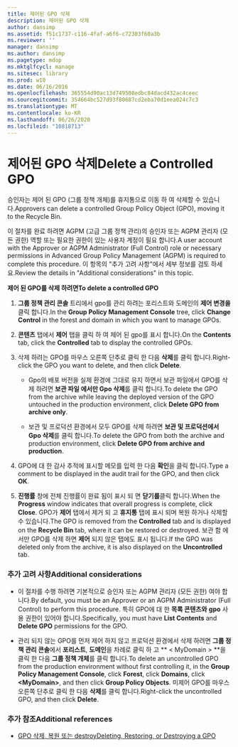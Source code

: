 ```yaml
---
title: 제어된 GPO 삭제
description: 제어된 GPO 삭제
author: dansimp
ms.assetid: f51c1737-c116-4faf-a6f6-c72303f60a3b
ms.reviewer: ''
manager: dansimp
ms.author: dansimp
ms.pagetype: mdop
ms.mktglfcycl: manage
ms.sitesec: library
ms.prod: w10
ms.date: 06/16/2016
ms.openlocfilehash: 365554d90ac13d749508edbc84dacd432ac4ceec
ms.sourcegitcommit: 354664bc527d93f80687cd2eba70d1eea024c7c3
ms.translationtype: MT
ms.contentlocale: ko-KR
ms.lasthandoff: 06/26/2020
ms.locfileid: "10818713"
---
```

# <span data-ttu-id="f42e6-103">제어된 GPO 삭제</span><span class="sxs-lookup"><span data-stu-id="f42e6-103">Delete a Controlled GPO</span></span>


<span data-ttu-id="f42e6-104">승인자는 제어 된 GPO (그룹 정책 개체)를 휴지통으로 이동 하 여 삭제할 수 있습니다.</span><span class="sxs-lookup"><span data-stu-id="f42e6-104">Approvers can delete a controlled Group Policy Object (GPO), moving it to the Recycle Bin.</span></span>

<span data-ttu-id="f42e6-105">이 절차를 완료 하려면 AGPM (고급 그룹 정책 관리)의 승인자 또는 AGPM 관리자 (모든 권한) 역할 또는 필요한 권한이 있는 사용자 계정이 필요 합니다.</span><span class="sxs-lookup"><span data-stu-id="f42e6-105">A user account with the Approver or AGPM Administrator (Full Control) role or necessary permissions in Advanced Group Policy Management (AGPM) is required to complete this procedure.</span></span> <span data-ttu-id="f42e6-106">이 항목의 "추가 고려 사항"에서 세부 정보를 검토 하세요.</span><span class="sxs-lookup"><span data-stu-id="f42e6-106">Review the details in "Additional considerations" in this topic.</span></span>

**<span data-ttu-id="f42e6-107">제어 된 GPO를 삭제 하려면</span><span class="sxs-lookup"><span data-stu-id="f42e6-107">To delete a controlled GPO</span></span>**

1.  <span data-ttu-id="f42e6-108">**그룹 정책 관리 콘솔** 트리에서 gpo를 관리 하려는 포리스트와 도메인의 **제어 변경을** 클릭 합니다.</span><span class="sxs-lookup"><span data-stu-id="f42e6-108">In the **Group Policy Management Console** tree, click **Change Control** in the forest and domain in which you want to manage GPOs.</span></span>

2.  <span data-ttu-id="f42e6-109">**콘텐츠** 탭에서 **제어** 탭을 클릭 하 여 제어 된 gpo를 표시 합니다.</span><span class="sxs-lookup"><span data-stu-id="f42e6-109">On the **Contents** tab, click the **Controlled** tab to display the controlled GPOs.</span></span>

3.  <span data-ttu-id="f42e6-110">삭제 하려는 GPO를 마우스 오른쪽 단추로 클릭 한 다음 **삭제**를 클릭 합니다.</span><span class="sxs-lookup"><span data-stu-id="f42e6-110">Right-click the GPO you want to delete, and then click **Delete**.</span></span>

    -   <span data-ttu-id="f42e6-111">Gpo의 배포 버전을 실제 환경에 그대로 유지 하면서 보관 파일에서 GPO를 삭제 하려면 **보관 파일 에서만 Gpo 삭제**를 클릭 합니다.</span><span class="sxs-lookup"><span data-stu-id="f42e6-111">To delete the GPO from the archive while leaving the deployed version of the GPO untouched in the production environment, click **Delete GPO from archive only**.</span></span>

    -   <span data-ttu-id="f42e6-112">보관 및 프로덕션 환경에서 모두 GPO를 삭제 하려면 **보관 및 프로덕션에서 Gpo 삭제**를 클릭 합니다.</span><span class="sxs-lookup"><span data-stu-id="f42e6-112">To delete the GPO from both the archive and production environment, click **Delete GPO from archive and production**.</span></span>

4.  <span data-ttu-id="f42e6-113">GPO에 대 한 감사 추적에 표시할 메모를 입력 한 다음 **확인**을 클릭 합니다.</span><span class="sxs-lookup"><span data-stu-id="f42e6-113">Type a comment to be displayed in the audit trail for the GPO, and then click **OK**.</span></span>

5.  <span data-ttu-id="f42e6-114">**진행률** 창에 전체 진행률이 완료 됨이 표시 되 면 **닫기를**클릭 합니다.</span><span class="sxs-lookup"><span data-stu-id="f42e6-114">When the **Progress** window indicates that overall progress is complete, click **Close**.</span></span> <span data-ttu-id="f42e6-115">GPO가 **제어** 탭에서 제거 되 고 **휴지통** 탭에 표시 되며 복원 하거나 삭제할 수 있습니다.</span><span class="sxs-lookup"><span data-stu-id="f42e6-115">The GPO is removed from the **Controlled** tab and is displayed on the **Recycle Bin** tab, where it can be restored or destroyed.</span></span> <span data-ttu-id="f42e6-116">보관 함 에서만 GPO를 삭제 하면 **제어** 되지 않은 탭에도 표시 됩니다.</span><span class="sxs-lookup"><span data-stu-id="f42e6-116">If the GPO was deleted only from the archive, it is also displayed on the **Uncontrolled** tab.</span></span>

### <span data-ttu-id="f42e6-117">추가 고려 사항</span><span class="sxs-lookup"><span data-stu-id="f42e6-117">Additional considerations</span></span>

-   <span data-ttu-id="f42e6-118">이 절차를 수행 하려면 기본적으로 승인자 또는 AGPM 관리자 (모든 권한) 여야 합니다.</span><span class="sxs-lookup"><span data-stu-id="f42e6-118">By default, you must be an Approver or an AGPM Administrator (Full Control) to perform this procedure.</span></span> <span data-ttu-id="f42e6-119">특히 GPO에 대 한 **목록 콘텐츠와** **gpo** 사용 권한이 있어야 합니다.</span><span class="sxs-lookup"><span data-stu-id="f42e6-119">Specifically, you must have **List Contents** and **Delete GPO** permissions for the GPO.</span></span>

-   <span data-ttu-id="f42e6-120">관리 되지 않는 GPO를 먼저 제어 하지 않고 프로덕션 환경에서 삭제 하려면 **그룹 정책 관리 콘솔**에서 **포리스트**, **도메인**을 차례로 클릭 하 고 \*\* &lt; MyDomain &gt; \*\*을 클릭 한 다음 **그룹 정책 개체**를 클릭 합니다.</span><span class="sxs-lookup"><span data-stu-id="f42e6-120">To delete an uncontrolled GPO from the production environment without first controlling it, in the **Group Policy Management Console**, click **Forest**, click **Domains**, click **&lt;MyDomain&gt;**, and then click **Group Policy Objects**.</span></span> <span data-ttu-id="f42e6-121">미제어 GPO를 마우스 오른쪽 단추로 클릭 한 다음 **삭제**를 클릭 합니다.</span><span class="sxs-lookup"><span data-stu-id="f42e6-121">Right-click the uncontrolled GPO, and then click **Delete**.</span></span>

### <span data-ttu-id="f42e6-122">추가 참조</span><span class="sxs-lookup"><span data-stu-id="f42e6-122">Additional references</span></span>

-   [<span data-ttu-id="f42e6-123">GPO 삭제, 복원 또는 destroy</span><span class="sxs-lookup"><span data-stu-id="f42e6-123">Deleting, Restoring, or Destroying a GPO</span></span>](deleting-restoring-or-destroying-a-gpo-agpm30ops.md)

 

 





